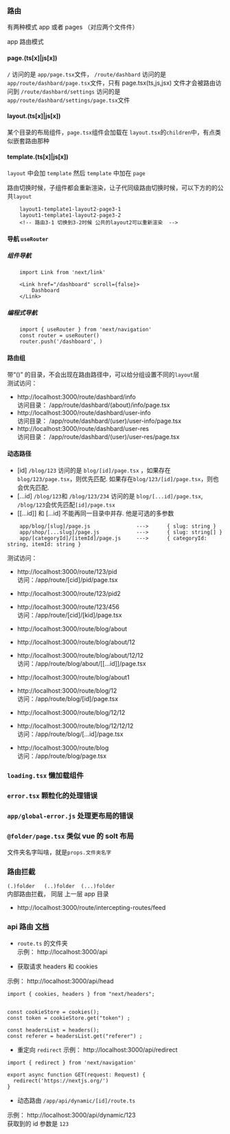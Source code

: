### 路由

有两种模式 app 或者 pages （对应两个文件件）

app 路由模式

#### page.(ts[x]|js[x])

`/` 访问的是 `app/page.tsx`文件，
`/route/dashbard` 访问的是 `app/route/dashbard/page.tsx`文件，只有 page.tsx(ts,js,jsx) 文件才会被路由访问到
`/route/dashbard/settings` 访问的是 `app/route/dashbard/settings/page.tsx`文件

#### layout.(ts[x]|js[x])

某个目录的布局组件，`page.tsx`组件会加载在 `layout.tsx`的`children`中，有点类似嵌套路由那种

#### template.(ts[x]|js[x])

`layout` 中会加 `template` 然后 `template` 中加在 `page`

路由切换时候，子组件都会重新渲染，让子代同级路由切换时候，可以下方的的公共`layout`

```
    layout1-template1-layout2-page3-1
    layout1-template1-layout2-page3-2
    <!-- 路由3-1 切换到3-2时候 公共的layout2可以重新渲染  -->
```

#### 导航 `useRouter`

##### 组件导航

```
    import Link from 'next/link'

    <Link href="/dashboard" scroll={false}>
        Dashboard
    </Link>

```

##### 编程式导航

```
    import { useRouter } from 'next/navigation'
    const router = useRouter()
    router.push('/dashboard', )
```

#### 路由组

带“()” 的目录，不会出现在路由路径中，可以给分组设置不同的`layout`层  
测试访问：

- http://localhost:3000/route/dashbard/info  
  访问目录： /app/route/dashbard/(about)/info/page.tsx
- http://localhost:3000/route/dashbard/user-info  
  访问目录： /app/route/dashbard/(user)/user-info/page.tsx
- http://localhost:3000/route/dashbard/user-res  
  访问目录： /app/route/dashbard/(user)/user-res/page.tsx

#### 动态路径

- \[id] `/blog/123` 访问的是 `blog/[id]/page.tsx` ，如果存在`blog/123/page.tsx`，则优先匹配. 如果存在`blog/123/[id]/page.tsx`，则也会优先匹配.
- \[...id] `/blog/123`和 `/blog/123/234` 访问的是 `blog/[...id]/page.tsx`, `/blog/123`会优先匹配`[id]/page.tsx`
- \[\[...id]] 和 \[...id] 不能再同一目录中并存. 他是可选的多参数

```
    app/blog/[slug]/page.js	              --->      { slug: string }
    app/shop/[...slug]/page.js	          --->      { slug: string[] }
    app/[categoryId]/[itemId]/page.js 	  --->  	{ categoryId: string, itemId: string }
```

测试访问：

- http://localhost:3000/route/123/pid  
   访问：/app/route/\[cid]/pid/page.tsx

- http://localhost:3000/route/123/pid2
- http://localhost:3000/route/123/456  
  访问：/app/route/\[cid]/\[kid]/page.tsx

- http://localhost:3000/route/blog/about
- http://localhost:3000/route/blog/about/12
- http://localhost:3000/route/blog/about/12/12  
  访问：/app/route/blog/about/\[\[...id]]/page.tsx

- http://localhost:3000/route/blog/about1
- http://localhost:3000/route/blog/12  
  访问：/app/route/blog/\[id]/page.tsx

- http://localhost:3000/route/blog/12/12
- http://localhost:3000/route/blog/12/12/12  
  访问：/app/route/blog/\[...id]/page.tsx

- http://localhost:3000/route/blog  
  访问：/app/route/blog/page.tsx

### `loading.tsx` 懒加载组件

### `error.tsx` 颗粒化的处理错误

### `app/global-error.js` 处理更布局的错误

### `@folder/page.tsx` 类似 vue 的 solt 布局

文件夹名字叫啥，就是`props.文件夹名字`

### 路由拦截

`(.)folder   (..)folder  (...)folder  `  
内部路由拦截， 同层 上一层 app 目录

- http://localhost:3000/route/intercepting-routes/feed

### api 路由 [文档](https://nextjs.org/docs/app/building-your-application/routing/route-handlers)

- `route.ts` 的文件夹  
  示例： http://localhost:3000/api

- 获取请求 headers 和 cookies

示例： http://localhost:3000/api/head

```
import { cookies, headers } from "next/headers";


const cookieStore = cookies();
const token = cookieStore.get("token") ;

const headersList = headers();
const referer = headersList.get("referer") ;

```

- 重定向 `redirect`
  示例： http://localhost:3000/api/redirect

```
import { redirect } from 'next/navigation'

export async function GET(request: Request) {
  redirect('https://nextjs.org/')
}

```

- 动态路由
  `/app/api/dynamic/[id]/route.ts`

示例： http://localhost:3000/api/dynamic/123  
 获取到的 id 参数是 `123`
